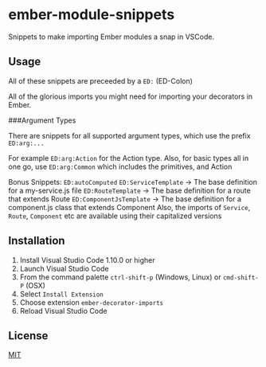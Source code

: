 # ember-module-snippets

Snippets to make importing Ember modules a snap in VSCode.

## Usage

All of these snippets are preceeded by a `ED:` (ED-Colon)

All of the glorious imports you might need for importing your decorators in Ember.

###Argument Types

There are snippets for all supported argument types, which use the prefix
```ED:arg:...```

For example `ED:arg:Action` for the Action type.
Also, for basic types all in one go, use `ED:arg:Common` which includes the primitives, and Action


Bonus Snippets:
`ED:autoComputed`
`ED:ServiceTemplate` -> The base definition for a my-service.js file
`ED:RouteTemplate` -> The base definition for a route that extends Route
`ED:ComponentJsTemplate` -> The base definition for a component.js class that extends Component
Also, the imports of `Service`, `Route`, `Component` etc are available using their capitalized versions



## Installation

1. Install Visual Studio Code 1.10.0 or higher
2. Launch Visual Studio Code
3. From the command palette `ctrl-shift-p` (Windows, Linux) or `cmd-shift-P` (OSX)
4. Select `Install Extension`
5. Choose extension `ember-decorator-imports`
6. Reload Visual Studio Code

## License

[MIT](https://raw.githubusercontent.com/candidmetrics/ember-module-snippets/master/LICENSE)
